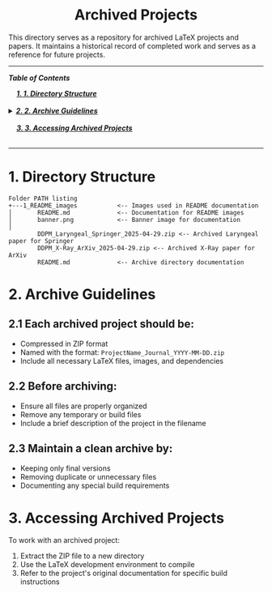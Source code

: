 <h1 align="center">Archived Projects</h1>

This directory serves as a repository for archived LaTeX projects and papers. It maintains a historical record of completed work and serves as a reference for future projects.

---
***Table of Contents***

<div>
  &nbsp;&nbsp;&nbsp;&nbsp;<a href="#1-1-directory-structure"><i><b>1. 1. Directory Structure</b></i></a>
</div>
&nbsp;

<details>
  <summary><a href="#2-2-archive-guidelines"><i><b>2. 2. Archive Guidelines</b></i></a></summary>
  <div>
    &nbsp;&nbsp;&nbsp;&nbsp;&nbsp;&nbsp;&nbsp;&nbsp;&nbsp;&nbsp;<a href="#21-21-each-archived-project-should-be">2.1. 2.1 Each archived project should be:</a><br>
    &nbsp;&nbsp;&nbsp;&nbsp;&nbsp;&nbsp;&nbsp;&nbsp;&nbsp;&nbsp;<a href="#22-22-before-archiving">2.2. 2.2 Before archiving:</a><br>
    &nbsp;&nbsp;&nbsp;&nbsp;&nbsp;&nbsp;&nbsp;&nbsp;&nbsp;&nbsp;<a href="#23-23-maintain-a-clean-archive-by">2.3. 2.3 Maintain a clean archive by:</a><br>
  </div>
</details>
&nbsp;

<div>
  &nbsp;&nbsp;&nbsp;&nbsp;<a href="#3-3-accessing-archived-projects"><i><b>3. 3. Accessing Archived Projects</b></i></a>
</div>
&nbsp;

---

# 1. Directory Structure

```
Folder PATH listing
+---1_README_images           <-- Images used in README documentation
│       README.md             <-- Documentation for README images
│       banner.png            <-- Banner image for documentation
│
        DDPM_Laryngeal_Springer_2025-04-29.zip <-- Archived Laryngeal paper for Springer
        DDPM_X-Ray_ArXiv_2025-04-29.zip <-- Archived X-Ray paper for ArXiv
        README.md             <-- Archive directory documentation
``` 
# 2. Archive Guidelines

## 2.1 Each archived project should be:
   - Compressed in ZIP format
   - Named with the format: `ProjectName_Journal_YYYY-MM-DD.zip`
   - Include all necessary LaTeX files, images, and dependencies

## 2.2 Before archiving:
   - Ensure all files are properly organized
   - Remove any temporary or build files
   - Include a brief description of the project in the filename

## 2.3 Maintain a clean archive by:
   - Keeping only final versions
   - Removing duplicate or unnecessary files
   - Documenting any special build requirements

# 3. Accessing Archived Projects

To work with an archived project:
1. Extract the ZIP file to a new directory
2. Use the LaTeX development environment to compile
3. Refer to the project's original documentation for specific build instructions 

